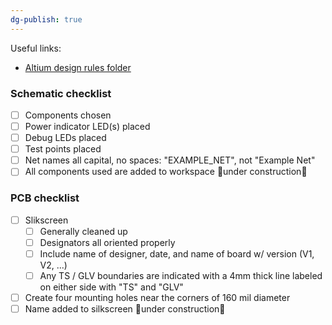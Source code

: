 ```yaml
---
dg-publish: true
---
```


Useful links:
- [Altium design rules folder](https://drive.google.com/drive/folders/1BwvYNkELOf7sJ1a7A252MouveoW5z5zN?usp=drive_link)

### Schematic checklist
- [ ] Components chosen
- [ ] Power indicator LED(s) placed
- [ ] Debug LEDs placed
- [ ] Test points placed
- [ ] Net names all capital, no spaces: "EXAMPLE_NET", not "Example Net"
- [ ] All components used are added to workspace
🚧under construction🚧

### PCB checklist
- [ ] Slikscreen
	- [ ] Generally cleaned up
	- [ ] Designators all oriented properly
	- [ ] Include name of designer, date, and name of board w/ version (V1, V2, ...)
	- [ ] Any TS / GLV boundaries are indicated with a 4mm thick line labeled on either side with "TS" and "GLV"
- [ ] Create four mounting holes near the corners of 160 mil diameter
- [ ] Name added to silkscreen
🚧under construction🚧